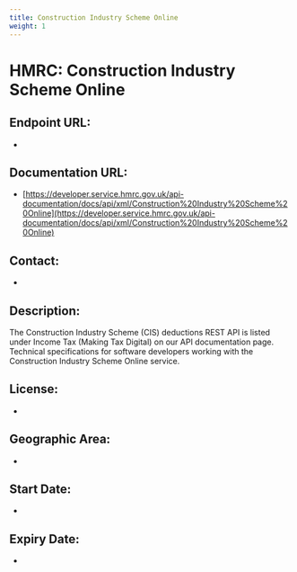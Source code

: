 ```yaml
---
title: Construction Industry Scheme Online
weight: 1
---
```


# HMRC: Construction Industry Scheme Online

## Endpoint URL:
 - []()

## Documentation URL:
 - [https://developer.service.hmrc.gov.uk/api-documentation/docs/api/xml/Construction%20Industry%20Scheme%20Online](https://developer.service.hmrc.gov.uk/api-documentation/docs/api/xml/Construction%20Industry%20Scheme%20Online)

## Contact:
 - [](mailto:)

## Description:
The Construction Industry Scheme (CIS) deductions REST API is listed under Income Tax (Making Tax Digital) on our API documentation page. Technical specifications for software developers working with the Construction Industry Scheme Online service.

## License:
 - 

## Geographic Area:
 - 

## Start Date:
 - 

## Expiry Date:
 - 

